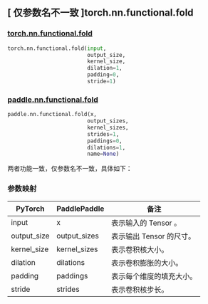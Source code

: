 ## [ 仅参数名不一致 ]torch.nn.functional.fold

### [torch.nn.functional.fold](https://pytorch.org/docs/stable/generated/torch.nn.functional.fold.html?highlight=functional+fold#torch.nn.functional.fold)

```python
torch.nn.functional.fold(input,
                         output_size,
                         kernel_size,
                         dilation=1,
                         padding=0,
                         stride=1)
```

### [paddle.nn.functional.fold](https://www.paddlepaddle.org.cn/documentation/docs/zh/api/paddle/nn/functional/fold_cn.html)

```python
paddle.nn.functional.fold(x,
                         output_sizes,
                         kernel_sizes,
                         strides=1,
                         paddings=0,
                         dilations=1,
                         name=None)
```

两者功能一致，仅参数名不一致，具体如下：
### 参数映射
| PyTorch       | PaddlePaddle | 备注                                                   |
| ------------- | ------------ | ------------------------------------------------------ |
| input           | x           | 表示输入的 Tensor 。               |
| output_size           | output_sizes           | 表示输出 Tensor 的尺寸。               |
| kernel_size          | kernel_sizes          | 表示卷积核大小。               |
| dilation           | dilations           | 表示卷积膨胀的大小。               |
| padding          | paddings          | 表示每个维度的填充大小。        |
| stride           | strides           | 表示卷积核步长。               |
